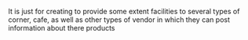 It is just for creating to provide some extent facilities to several types of corner, cafe, as well as other types of vendor in which they can post information about there products
